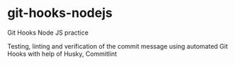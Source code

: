 # git-hooks-nodejs
Git Hooks Node JS practice

Testing, linting and verification of the commit message using automated Git Hooks with help of Husky, Commitlint
